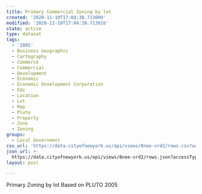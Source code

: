```yaml
---
title: Primary Commercial Zoning by lot
created: '2020-11-10T17:04:38.713009'
modified: '2020-11-10T17:04:38.713016'
state: active
type: dataset
tags:
  - '2005'
  - Business Geographic
  - Cartography
  - Commerce
  - Commercial
  - Development
  - Economic
  - Economic Development Corporation
  - Edc
  - Location
  - Lot
  - Map
  - Pluto
  - Property
  - Zone
  - Zoning
groups:
  - Local Government
csv_url: 'https://data.cityofnewyork.us/api/views/8nee-vrd2/rows.csv?accessType=DOWNLOAD'
json_url: >-
  https://data.cityofnewyork.us/api/views/8nee-vrd2/rows.json?accessType=DOWNLOAD
layout: post

---
```

Primary Zoning by lot Based on PLUTO 2005
